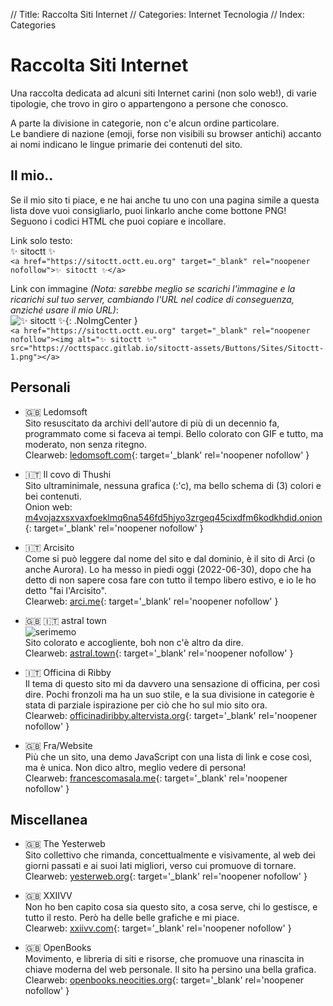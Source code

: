 // Title: Raccolta Siti Internet
// Categories: Internet Tecnologia
// Index: Categories

# Raccolta Siti Internet

Una raccolta dedicata ad alcuni siti Internet carini (non solo web!), di varie tipologie, che trovo in giro o appartengono a persone che conosco.

A parte la divisione in categorie, non c'e alcun ordine particolare.  
Le bandiere di nazione (emoji, forse non visibili su browser antichi) accanto ai nomi indicano le lingue primarie dei contenuti del sito.

## Il mio..

Se il mio sito ti piace, e ne hai anche tu uno con una pagina simile a questa lista dove vuoi consigliarlo, puoi linkarlo anche come bottone PNG!  
Seguono i codici HTML che puoi copiare e incollare.

Link solo testo:  
✨ sitoctt ✨  
`<a href="https://sitoctt.octt.eu.org" target="_blank" rel="noopener nofollow">✨ sitoctt ✨</a>`

Link con immagine _(Nota: sarebbe meglio se scarichi l'immagine e la ricarichi sul tuo server, cambiando l'URL nel codice di conseguenza, anziché usare il mio URL)_:  
![✨ sitoctt ✨]([HTML:Folder:*:AbsoluteRoot]/sitoctt-assets/Buttons/Sites/Sitoctt-1.png){: .NoImgCenter }  
`
<a href="https://sitoctt.octt.eu.org" target="_blank" rel="noopener nofollow"><img alt="✨ sitoctt ✨" src="https://octtspacc.gitlab.io/sitoctt-assets/Buttons/Sites/Sitoctt-1.png"></a>
`

## Personali

- 🇬🇧 Ledomsoft  
Sito resuscitato da archivi dell'autore di più di un decennio fa, programmato come si faceva ai tempi. Bello colorato con GIF e tutto, ma moderato, non senza ritegno.  
Clearweb: [ledomsoft.com](https://ledomsoft.com){: target='_blank' rel='noopener nofollow' }

- 🇮🇹 Il covo di Thushi  
Sito ultraminimale, nessuna grafica (:'c), ma bello schema di (3) colori e bei contenuti.  
Onion web: [m4vojazxsxvaxfoeklmq6na546fd5hjyo3zrgeq45cixdfm6kodkhdid.onion](http://m4vojazxsxvaxfoeklmq6na546fd5hjyo3zrgeq45cixdfm6kodkhdid.onion){: target='_blank' rel='noopener nofollow' }

- 🇮🇹 Arcisito  
Come si può leggere dal nome del sito e dal dominio, è il sito di Arci (o anche Aurora). Lo ha messo in piedi oggi (2022-06-30), dopo che ha detto di non sapere cosa fare con tutto il tempo libero estivo, e io le ho detto "fai l'Arcisito".  
Clearweb: [arci.me](https://arci.me){: target='_blank' rel='noopener nofollow' }

- 🇬🇧 🇮🇹 astral town  
![serimemo]([HTML:Folder:*:AbsoluteRoot]/sitoctt-assets/Buttons/Sites/Serimemo.png)  
Sito colorato e accogliente, boh non c'è altro da dire.  
Clearweb: [astral.town](https://astral.town){: target='_blank' rel='noopener nofollow' }

- 🇮🇹 Officina di Ribby  
Il tema di questo sito mi da davvero una sensazione di officina, per così dire. Pochi fronzoli ma ha un suo stile, e la sua divisione in categorie è stata di parziale ispirazione per ciò che ho sul mio sito ora.  
Clearweb: [officinadiribby.altervista.org](https://officinadiribby.altervista.org){: target='_blank' rel='noopener nofollow' }

- 🇬🇧 Fra/Website  
Più che un sito, una demo JavaScript con una lista di link e cose così, ma è unica. Non dico altro, meglio vedere di persona!  
Clearweb: [francescomasala.me](https://francescomasala.me){: target='_blank' rel='noopener nofollow' }

## Miscellanea

- 🇬🇧 The Yesterweb  
Sito collettivo che rimanda, concettualmente e visivamente, al web dei giorni passati e ai suoi lati migliori, verso cui promuove di tornare.  
Clearweb: [yesterweb.org](https://yesterweb.org){: target='_blank' rel='noopener nofollow' }

- 🇬🇧 XXIIVV  
Non ho ben capito cosa sia questo sito, a cosa serve, chi lo gestisce, e tutto il resto. Però ha delle belle grafiche e mi piace.  
Clearweb: [xxiivv.com](https://xxiivv.com){: target='_blank' rel='noopener nofollow' }

- 🇬🇧 OpenBooks  
Movimento, e libreria di siti e risorse, che promuove una rinascita in chiave moderna del web personale. Il sito ha persino una bella grafica.  
Clearweb: [openbooks.neocities.org](https://openbooks.neocities.org){: target='_blank' rel='noopener nofollow' }
